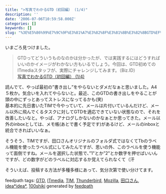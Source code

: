```yaml
---
title: ">写真でわかるGTD（初回編） (1/4)"
description: ''
date: '2006-07-06T10:59:58.000Z'
categories: []
keywords: []
slug: "%3E%E5%86%99%E7%9C%9F%E3%81%A7%E3%82%8F%E3%81%8B%E3%82%8BGTD%EF%BC%88%E5%88%9D%E5%9B%9E%E7%B7%A8%EF%BC%89+%281-4%29"
---
```

いまごろ見つけました。

> GTDってどういうものなのかは分かったが、では実践するにはどうすればいいのかイメージがわかない方もいるでしょう。今回は、GTD初めてのITmediaスタッフが、実際にチャレンジしてみます。（Biz.ID）  
> [写真でわかるGTD（初回編） (1/4)](http://www.itmedia.co.jp/bizid/articles/0606/28/news097.html)

読んでて、やっぱ最初の”書き出し”をやらないとダメだなぁと思いました。A4 ５枚か。気合いを入れてやらないと。最近、このGTDの書き出しをやることが頭の中にずっとあってストレスになってるかも(笑)  
基本的に先日書いたTIMで今やっていて、メールは片付いているんだけど、メール以外に飛んでくるタスクに対してGTDを適応できていない状態なので、それを改善したいなと。やっぱ、アナログしかないのかなぁとか思ってきた。メール以外のinboxとしては、メモ帳(あとで書く予定です)があるけど、メールのinboxと統合できればいいなぁ。

そうそう、TIMですが、田口さんオリジナルのフォルダ式ではなくてTbのラベル機能を使ったラベル式にしてみたんですが、思いの外、このラベルを使う機能って面倒ですね。メールを選択した状態で、”1"とか”2"とか数字を押せばいいんですが、どの数字がどのラベルに対応するか覚えてられなくて（汗

そういえば、投稿する方法が多種多様にあって、気分次第で使い分けてます。

feedpath tags: [GTD](http://feedpath.jp/search/index.csp?search_text=GTD), [ITmedia](http://feedpath.jp/search/index.csp?search_text=ITmedia), [TIM](http://feedpath.jp/search/index.csp?search_text=TIM), [Thunderbird](http://feedpath.jp/search/index.csp?search_text=Thunderbird), [Mozilla](http://feedpath.jp/search/index.csp?search_text=Mozilla), [田口さん](http://feedpath.jp/search/index.csp?search_text=%E7%94%B0%E5%8F%A3%E3%81%95%E3%82%93), [idea\*idea\*](http://feedpath.jp/search/index.csp?search_text=idea%2Aidea%2A), [100shiki](http://feedpath.jp/search/index.csp?search_text=100shiki) generated by [feedpath](http://feedpath.jp)